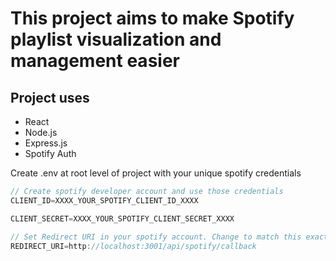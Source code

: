 # This project aims to make Spotify playlist visualization and management easier

## Project uses

* React
* Node.js
* Express.js
* Spotify Auth

Create .env at root level of project with your unique spotify credentials

```javascript
// Create spotify developer account and use those credentials
CLIENT_ID=XXXX_YOUR_SPOTIFY_CLIENT_ID_XXXX

CLIENT_SECRET=XXXX_YOUR_SPOTIFY_CLIENT_SECRET_XXXX

// Set Redirect URI in your spotify account. Change to match this exact URI
REDIRECT_URI=http://localhost:3001/api/spotify/callback
```